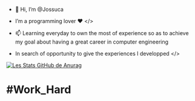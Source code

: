 - 👋 Hi, I’m @Jossuca
 
- I’m a programming lover ♥ </>
  
- 📫 Learning everyday to own the most of experience so as to achieve my goal about having a great career in computer engineering

- In search of opportunity to give the experiences I developped </>

[![Les Stats GitHub de Anurag](https://github-readme-stats.vercel.app/api?username=Jossuc4)](https://github.com/anuraghazra/github-readme-stats)

# #Work_Hard
